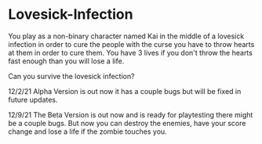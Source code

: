 # Lovesick-Infection
You play as a non-binary character named Kai in the middle of a lovesick infection in order to cure the people with the curse you have to throw hearts at them
in order to cure them. You have 3 lives if you don't throw the hearts fast enough than you will lose a life.

Can you survive the lovesick infection?

12/2/21
Alpha Version is out now it has a couple bugs but will be fixed in future updates.

12/9/21
The Beta Version is out now and is ready for playtesting there might be a couple bugs. But now you can destroy the enemies, have your score change and lose a life if the zombie touches you.
